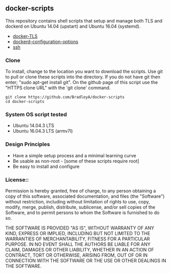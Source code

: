 ## docker-scripts
This repository contains shell scripts that setup and manage both TLS and dockerd on Ubuntu 14.04 (upstart) and Ubuntu 16.04 (systemd).

 * [docker-TLS](https://github.com/BradleyA/docker-scripts/tree/master/docker-TLS)
 * [dockerd-configuration-options](https://github.com/BradleyA/docker-scripts/tree/master/dockerd-configuration-options)
 * [ssh](https://github.com/BradleyA/docker-scripts/tree/master/ssh)

### Clone

To install, change to the location you want to download the scripts. Use git to pull or clone these scripts into the directory. If you do not have git then enter; "sudo apt-get install git". On the github page of this script use the "HTTPS clone URL" with the 'git clone' command.

    git clone https://github.com/BradleyA/docker-scripts
    cd docker-scripts
 
### System OS script tested
 * Ubuntu 14.04.3 LTS
 * Ubuntu 16.04.3 LTS (armv7l)

### Design Principles
 * Have a simple setup process and a minimal learning curve
 * Be usable as non-root - [some of these scripts require root]
 * Be easy to install and configure

### License::
Permission is hereby granted, free of charge, to any person obtaining a copy of this software, associated documentation, and files (the "Software") without restriction, including without limitation of rights to use, copy, modify, merge, publish, distribute, sublicense, and/or sell copies of the Software, and to permit persons to whom the Software is furnished to do so.

THE SOFTWARE IS PROVIDED "AS IS", WITHOUT WARRANTY OF ANY KIND, EXPRESS OR IMPLIED, INCLUDING BUT NOT LIMITED TO THE WARRANTIES OF MERCHANTABILITY, FITNESS FOR A PARTICULAR PURPOSE. IN NO EVENT SHALL THE AUTHORS BE LIABLE FOR ANY CLAIM, DAMAGES OR OTHER LIABILITY, WHETHER IN AN ACTION OF CONTRACT, TORT OR OTHERWISE, ARISING FROM, OUT OF OR IN CONNECTION WITH THE SOFTWARE OR THE USE OR OTHER DEALINGS IN THE SOFTWARE.
